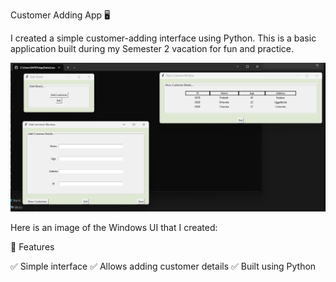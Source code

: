 Customer Adding App 🖥️

I created a simple customer-adding interface using Python. This is a basic application built during my Semester 2 vacation for fun and practice.

![Customer Adding App UI](https://github.com/DhawalaRajakaruna/Simple-Customer-Adding-App/blob/main/Screenshot%202025-03-08%20204216.png)

Here is an image of the Windows UI that I created:

📌 Features

✅ Simple interface
✅ Allows adding customer details
✅ Built using Python
